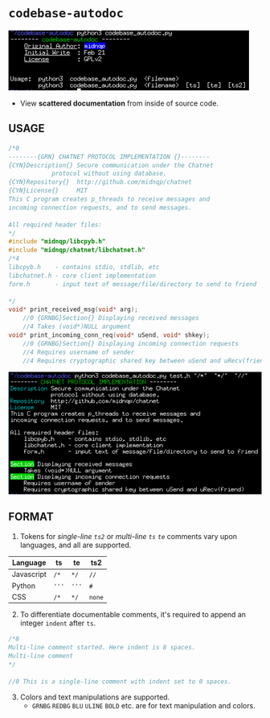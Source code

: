 
# `codebase-autodoc`
![](https://raw.githubusercontent.com/midnqp/midnqp/main/cdn/autodocReadme1.png)

- View __scattered documentation__ from inside of source code.




## USAGE
```C
/*0
--------{GRN} CHATNET PROTOCOL IMPLEMENTATION {}--------
{CYN}Description{} Secure communication under the Chatnet 
            protocol without using database.
{CYN}Repository{}  http://github.com/midnqp/chatnet
{CYN}License{}     MIT
This C program creates p_threads to receive messages and 
incoming connection requests, and to send messages.

All required header files:
*/
#include "midnqp/libcpyb.h"
#include "midnqp/chatnet/libchatnet.h" 
/*4 
libcpyb.h    - contains stdio, stdlib, etc
libchatnet.h - core client implementation
form.h       - input text of message/file/directory to send to friend

*/
void* print_received_msg(void* arg);
	//0 {GRNBG}Section{} Displaying received messages
	//4 Takes (void*)NULL argument
void* print_incoming_conn_req(void* uSend, void* shkey);
	//0 {GRNBG}Section{} Displaying incoming connection requests
	//4 Requires username of sender
	//4 Requires cryptographic shared key between uSend and uRecv(friend)
```
![](https://raw.githubusercontent.com/midnqp/midnqp/main/cdn/autodocReadme2.png)

## FORMAT
1. Tokens for _single-line `ts2`_ or _multi-line `ts`  `te`_ comments vary upon languages, and all are supported.

|Language|ts|te|ts2|
|--------|--|--|---|
|Javascript |   `/*`   |   `*/`   |   `//`  |
|Python     |   `'''`  |   `'''`  |   `#`   |
|CSS        |   `/*`   |   `*/`   |   `none`  |

2. To differentiate documentable comments, it's required to append an integer `indent` after `ts`.
```C
/*8
Multi-line comment started. Here indent is 8 spaces.
Multi-line comment
*/

//0 This is a single-line comment with indent set to 0 spaces.
```
3. Colors and text manipulations are supported.
	- `GRNBG` `REDBG` `BLU` `ULINE` `BOLD` etc. are for text manipulation and colors.

